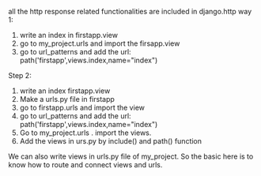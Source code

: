 all the http response related functionalities are included in django.http
way 1:
1. write an index in firstapp.view
2. go to my_project.urls and import the firsapp.view
3. go to url_patterns and add the url:  path('firstapp',views.index,name="index")

Step 2:
1. write an index firstapp.view
2. Make a urls.py file in firstapp
2. go to firstapp.urls and import the view
4. go to url_patterns and add the url:  path('firstapp',views.index,name="index")
5. Go to  my_project.urls . import the views.
6. Add the views in urs.py by include() and path() function

We can also write views in urls.py file of my_project. So the basic here is to know how to route and connect views and urls.
